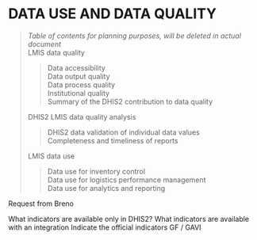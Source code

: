 # DATA USE AND DATA QUALITY

>*Table of contents for planning purposes, will be deleted in actual document*  
>LMIS data quality  
>>Data accessibility  
>>Data output quality  
>>Data process quality  
>>Institutional quality  
>>Summary of the DHIS2 contribution to data quality  
>  
>DHIS2 LMIS data quality analysis  
>>DHIS2 data validation of individual data values  
>>Completeness and timeliness of reports  
>
>LMIS data use  
>>Data use for inventory control  
>>Data use for logistics performance management  
>>Data use for analytics and reporting  
>

Request from Breno

What indicators are available only in DHIS2?
What indicators are available with an integration
Indicate the official indicators GF / GAVI





